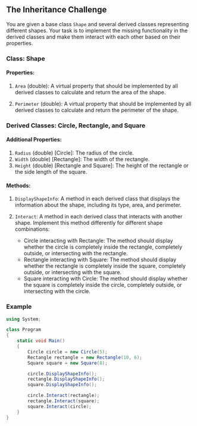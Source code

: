 ## The Inheritance Challenge

You are given a base class `Shape` and several derived classes representing different shapes. Your task is to implement the missing functionality in the derived classes and make them interact with each other based on their properties.

### Class: Shape

#### Properties:

1. `Area` (double): A virtual property that should be implemented by all derived classes to calculate and return the area of the shape.

2. `Perimeter` (double): A virtual property that should be implemented by all derived classes to calculate and return the perimeter of the shape.

### Derived Classes: Circle, Rectangle, and Square

#### Additional Properties:

1. `Radius` (double) [Circle]: The radius of the circle.
2. `Width` (double) [Rectangle]: The width of the rectangle.
3. `Height` (double) [Rectangle and Square]: The height of the rectangle or the side length of the square.

#### Methods:

1. `DisplayShapeInfo`: A method in each derived class that displays the information about the shape, including its type, area, and perimeter.

2. `Interact`: A method in each derived class that interacts with another shape. Implement this method differently for different shape combinations:
    - Circle interacting with Rectangle: The method should display whether the circle is completely inside the rectangle, completely outside, or intersecting with the rectangle.
    - Rectangle interacting with Square: The method should display whether the rectangle is completely inside the square, completely outside, or intersecting with the square.
    - Square interacting with Circle: The method should display whether the square is completely inside the circle, completely outside, or intersecting with the circle.

### Example

```csharp
using System;

class Program
{
    static void Main()
    {
        Circle circle = new Circle(5);
        Rectangle rectangle = new Rectangle(10, 6);
        Square square = new Square(8);

        circle.DisplayShapeInfo();
        rectangle.DisplayShapeInfo();
        square.DisplayShapeInfo();

        circle.Interact(rectangle);
        rectangle.Interact(square);
        square.Interact(circle);
    }
}
